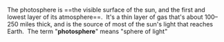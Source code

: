 The photosphere is ==the visible surface of the sun, and the first and lowest layer of its atmosphere==. 
It's a thin layer of gas that's about 100–250 miles thick, and is the source of most of the sun's light that reaches Earth. 
The term "**photosphere**" means "sphere of light"